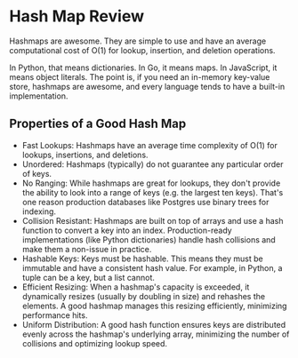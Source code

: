 # Hash Map Review

Hashmaps are awesome. They are simple to use and have an average computational cost of O(1) for lookup, insertion, and deletion operations.

In Python, that means dictionaries. In Go, it means maps. In JavaScript, it means object literals. The point is, if you need an in-memory key-value store, hashmaps are awesome, and every language tends to have a built-in implementation.

## Properties of a Good Hash Map

- Fast Lookups: Hashmaps have an average time complexity of O(1) for lookups, insertions, and deletions.
- Unordered: Hashmaps (typically) do not guarantee any particular order of keys.
- No Ranging: While hashmaps are great for lookups, they don't provide the ability to look into a range of keys (e.g. the largest ten keys). That's one reason production databases like Postgres use binary trees for indexing.
- Collision Resistant: Hashmaps are built on top of arrays and use a hash function to convert a key into an index. Production-ready implementations (like Python dictionaries) handle hash collisions and make them a non-issue in practice.
- Hashable Keys: Keys must be hashable. This means they must be immutable and have a consistent hash value. For example, in Python, a tuple can be a key, but a list cannot.
- Efficient Resizing: When a hashmap's capacity is exceeded, it dynamically resizes (usually by doubling in size) and rehashes the elements. A good hashmap manages this resizing efficiently, minimizing performance hits.
- Uniform Distribution: A good hash function ensures keys are distributed evenly across the hashmap's underlying array, minimizing the number of collisions and optimizing lookup speed.
